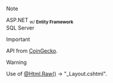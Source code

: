 
> [!NOTE]
> ASP.NET <sub>w/ <b>Entity Framework</b></sub>  
> SQL Server  

> [!IMPORTANT]
> API from [CoinGecko](https://www.coingecko.com/api/documentation).

> [!WARNING]
> Use of [@Html.Raw()](https://stackoverflow.com/questions/7751148/what-does-html-raw-do) -> "_Layout.cshtml".
